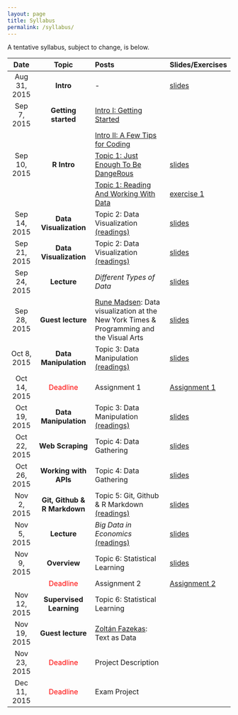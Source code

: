 ```yaml
---
layout: page
title: Syllabus
permalink: /syllabus/
---
```


A tentative syllabus, subject to change, is below.


|Date|Topic|Posts|Slides/Exercises|
|:----:|:-----:|:-----|:-----|
|Aug 31, 2015| **Intro** | - | [slides](http://sebastianbarfort.github.io/sds/slides/SDS_lecture1.pdf) |
|Sep 7, 2015| **Getting started** | [Intro I: Getting Started](http://sebastianbarfort.github.io/sds/posts/2015/08/31/getting-started.html) |
|| | [Intro II: A Few Tips for Coding](http://sebastianbarfort.github.io/sds/posts/2015/08/31/intro-to-programming.html) |
|Sep 10, 2015| **R Intro** | [Topic 1: Just Enough To Be DangeRous](http://sebastianbarfort.github.io/sds/posts/2015/09/07/intro-to-R-I.html) | [slides](http://sebastianbarfort.github.io/sds/slides/lecture2.html) |
|| | [Topic 1: Reading And Working With Data](http://sebastianbarfort.github.io/sds/posts/2015/09/10/intro-to-R-II.html) | [exercise 1](http://sebastianbarfort.github.io/sds/posts/2015/09/11/exercise-1.html)
|Sep 14, 2015| **Data Visualization** | Topic 2: Data Visualization [ (readings)](http://sebastianbarfort.github.io/sds/posts/2015/09/14/data-visualization.html) | [slides](http://sebastianbarfort.github.io/sds/slides/lecture3.html)
|Sep 21, 2015| **Data Visualization** | Topic 2: Data Visualization [(readings)](http://sebastianbarfort.github.io/sds/posts/2015/09/14/data-visualization.html) | [slides](http://sebastianbarfort.github.io/sds/slides/lecture4.html)
|Sep 24, 2015| **Lecture** | *Different Types of Data* | [slides](http://sebastianbarfort.github.io/sds/slides/lecture5.pdf) |
|Sep 28, 2015| **Guest lecture** | [Rune Madsen](http://www.runemadsen.com/): Data visualization at the New York Times & Programming and the Visual Arts| [slides](http://sebastianbarfort.github.io/sds/slides/runeslides.pdf) |
|Oct 8, 2015| **Data Manipulation** | Topic 3: Data Manipulation [(readings)](http://sebastianbarfort.github.io/sds/homework/2015/09/21/data-manipulation-I.html) | [slides](http://sebastianbarfort.github.io/sds/slides/lecture6.html)
|Oct 14, 2015| <font color="red">Deadline </font>| Assignment 1 | [Assignment 1](http://sebastianbarfort.github.io/sds/posts/2015/09/27/assignment-1.html)
|Oct 19, 2015| **Data Manipulation** | Topic 3: Data Manipulation [(readings)](http://sebastianbarfort.github.io/sds/homework/2015/09/21/data-manipulation-I.html) | [slides](http://sebastianbarfort.github.io/sds/slides/lecture8.html)
|Oct 22, 2015| **Web Scraping** | Topic 4: Data Gathering | [slides](http://sebastianbarfort.github.io/sds/slides/lecture9.html)
|Oct 26, 2015| **Working with APIs** | Topic 4: Data Gathering | [slides](http://sebastianbarfort.github.io/sds/slides/lecture10.html)
|Nov 2, 2015| **Git, Github & R Markdown** | Topic 5: Git, Github & R Markdown [(readings)](http://sebastianbarfort.github.io/sds/posts/2015/11/01/git.html) | [slides](http://sebastianbarfort.github.io/sds/slides/lecture11.html)
|Nov 5, 2015| **Lecture** | *Big Data in Economics* [(readings)](http://sebastianbarfort.github.io/sds/posts/2015/11/02/big-data.html) | [slides](http://sebastianbarfort.github.io/sds/slides/lecture12.pdf)
|Nov 9, 2015| **Overview** | Topic 6: Statistical Learning | [slides](http://sebastianbarfort.github.io/sds/slides/lecture12.html)
|| <font color="red">Deadline </font>| Assignment 2 | [Assignment 2](http://sebastianbarfort.github.io/sds/posts/2015/10/31/assignment-2.html)
|Nov 12, 2015| **Supervised Learning** | Topic 6: Statistical Learning |
|Nov 19, 2015| **Guest lecture** | [Zoltán Fazekas](http://zfazekas.github.io/): Text as Data |
|Nov 23, 2015| <font color="red">Deadline </font> | Project Description  |
|Dec 11, 2015| <font color="red">Deadline </font> | Exam Project | |
